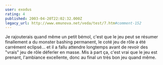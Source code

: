 ```yaml
---
user: exodus
rating: 4
published: 2003-04-20T22:02:32.000Z
legacy_url: http://www.emunova.net/veda/test/7.htm#comment-152
---
```

Je rajouterais quand même un petit bémol, c'est que le jeu peut se résumer finallement a du monster bashing permanent, le coté jeu de rôle a été carrément eclipsé... et il a fallu attendre longtemps avant de revoir des "vrais" jeu de rôle déferler en masse. Mis à part ça, c'est vrai que le jeu est prenant, l'ambiance excellente, donc au final un très bon jeu quand même.